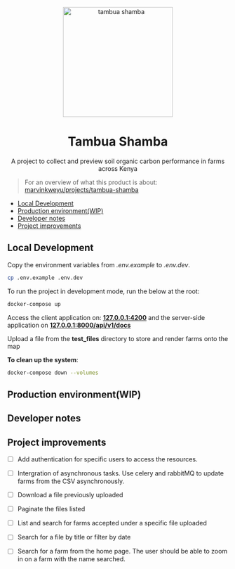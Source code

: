 
<p align="center">
  <img src="https://res.cloudinary.com/dlxhllkxl/image/upload/v1675804231/tambua_shamba_t0elez.png" alt="tambua shamba" width=250>
  <h1 align="center">Tambua Shamba</h1>
  <p align="center">A project to collect and preview soil organic carbon performance in farms across Kenya </p>
</p>


>For an overview of what this product is about: [marvinkweyu/projects/tambua-shamba](https://www.marvinkweyu.net/projects/tambua_shamba)

- [Local Development](#local-development)
- [Production environment(WIP)](#production-environmentwip)
- [Developer notes](#developer-notes)
- [Project improvements](#project-improvements)


## Local Development

Copy the environment variables from *.env.example* to *.env.dev*.
```bash
cp .env.example .env.dev
```
To run the project in development mode, run the below at the root:

```bash
docker-compose up 
```

Access the client application on: **[127.0.0.1:4200](127.0.0.1:4200)** and the server-side application on **[127.0.0.1:8000/api/v1/docs](127.0.0.1:8000/api/v1/docs)**

Upload a file from the **test_files** directory to store and render farms onto the map


**To clean up the system**:

```bash
docker-compose down --volumes
```

## Production environment(WIP)

## Developer notes


## Project improvements
- [ ] Add authentication for specific users to access the resources.

- [ ] Intergration of asynchronous tasks. 
  Use celery and rabbitMQ to update farms from the CSV asynchronously.
- [ ] Download a file previously uploaded
- [ ] Paginate the files listed
- [ ] List and search for farms accepted under a specific file uploaded
- [ ] Search for a file by title or filter by date
- [ ] Search for a farm from the home page. The user should be able to zoom in on a farm with the name searched.